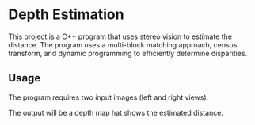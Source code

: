 # Depth Estimation

This project is a C++ program that uses stereo vision to estimate the distance. The program uses a multi-block matching approach, census transform, and dynamic programming to efficiently determine disparities.

## Usage

The program requires two input images (left and right views).

The output will be a depth map hat shows the estimated distance.
